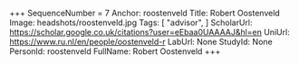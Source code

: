 +++
SequenceNumber =  7
Anchor: roostenveld
Title: Robert Oostenveld
Image: headshots/roostenveld.jpg
Tags: [ "advisor", ]
ScholarUrl: https://scholar.google.co.uk/citations?user=eEbaa0UAAAAJ&hl=en
UniUrl: https://www.ru.nl/en/people/oostenveld-r
LabUrl: None
StudyId: None
PersonId: roostenveld
FullName: Robert Oostenveld
+++